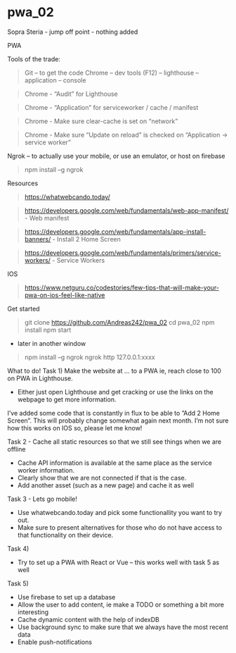 # pwa_02
Sopra Steria - jump off point - nothing added

PWA

Tools of the trade:
>Git – to get the code
>Chrome – dev tools (F12) – lighthouse – application – console

>	Chrome - “Audit” for Lighthouse

>	Chrome - “Application” for serviceworker / cache / manifest

>	Chrome - Make sure clear-cache is set on “network”

>	Chrome - Make sure “Update on reload” is checked on “Application -> service worker”  

Ngrok – to actually use your mobile, or use an emulator, or host on firebase
>npm install –g ngrok

Resources
>https://whatwebcando.today/

>https://developers.google.com/web/fundamentals/web-app-manifest/  - Web manifest

>https://developers.google.com/web/fundamentals/app-install-banners/ - Install 2 Home Screen

>https://developers.google.com/web/fundamentals/primers/service-workers/ - Service Workers

IOS
>https://www.netguru.co/codestories/few-tips-that-will-make-your-pwa-on-ios-feel-like-native 

Get started
>git clone https://github.com/Andreas242/pwa_02
>cd pwa_02
>npm install
>npm start

- later in another window
>npm install –g ngrok
ngrok http 127.0.0.1:xxxx

What to do!
Task 1)
Make the website at … to a PWA ie, reach close to 100 on PWA in Lighthouse.
- Either just open Lighthouse and get cracking or use the links on the webpage to get more information.

I’ve added some code that is constantly in flux to be able to ”Add 2 Home Screen”. This will probably change somewhat again next month. I’m not sure how this works on IOS so, please let me know!

Task 2 - 
Cache all static resources so that we still see things when we are offline

-	Cache API information is available at the same place as the service worker information.
-	Clearly show that we are not connected if that is the case.
-	Add another asset (such as a new page) and cache it as well

Task 3 - 
Lets go mobile!
-	Use whatwebcando.today and pick some functionallity you want to try out.
-	Make sure to present alternatives for those who do not have access to that functionality on their device. 

Task 4)
- Try to set up a PWA with React or Vue – this works well with task 5 as well 

Task 5)
-	Use firebase to set up a database
-	Allow the user to add content, ie make a TODO or something a bit more interesting
-	Cache dynamic content with the help of indexDB
-	Use background sync to make sure that we always have the most recent data 
-	Enable push-notifications
